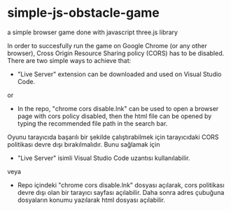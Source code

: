 # simple-js-obstacle-game
a simple browser game done with javascript three.js library

In order to succesfully run the game on Google Chrome (or any other browser), 
Cross Origin Resource Sharing policy (CORS) has to be disabled.
There are two simple ways to achieve that:

- "Live Server" extension can be downloaded and used on Visual Studio Code.

or

- In the repo, "chrome cors disable.lnk" can be used to open a browser page with cors policy disabled, 
then the html file can be opened by typing the recommended file path in the search bar.


Oyunu tarayıcıda başarılı bir şekilde çalıştırabilmek için tarayıcıdaki CORS politikası devre dışı bırakılmalıdır.
Bunu sağlamak için 

- "Live Server" isimli Visual Studio Code uzantısı kullanılabilir.

veya

- Repo içindeki "chrome cors disable.lnk" dosyası açılarak, cors politikası devre dışı olan bir tarayıcı sayfası açılabilir.
Daha sonra adres çubuğuna dosyaların konumu yazılarak html dosyası açılabilir.

